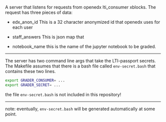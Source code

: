 A server that listens for requests from openedx lti_consumer
xblocks. The request has three pieces of data:

- edx_anon_id 
  This is a 32 character anonymized id that openedx uses for each user
  
- staff_answers
  This is json map that 

- notebook_name
  this is the name of the jupyter notebook to be graded.

----

The server has two command line args that take the LTI-passport
secrets. The Makefile assumes that there is a bash file called
`env-secret.bash` that contains these two lines.


```bash
export GRADER_CONSUMER= ... 
export GRADER_SECRET= ...
```

the file `env-secret.bash` is not included in this repository!  

----

note: eventually, `env-secret.bash` will be generated automatically at
some point.

